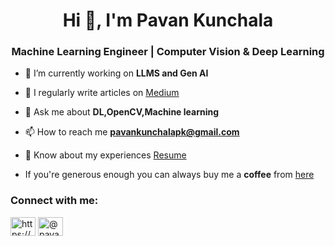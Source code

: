 <h1 align="center">Hi 👋, I'm Pavan Kunchala</h1>
<h3 align="center">Machine Learning Engineer | Computer Vision & Deep Learning</h3>

- 🔭 I’m currently working on **LLMS and Gen AI**


- 📝 I regularly write articles on [Medium](https://pavankunchalapk.medium.com/)

- 💬 Ask me about **DL,OpenCV,Machine learning**

- 📫 How to reach me **pavankunchalapk@gmail.com**

- 📄 Know about my experiences [Resume](https://drive.google.com/file/d/1Fp9z8p5BfcNzH9VlaFu8Oe2KIHYVaFQ5/view?usp=sharing)

- If you're generous enough you can always buy me a **coffee** from [here](https://www.buymeacoffee.com/pavankunchala)

<h3 align="left">Connect with me:</h3>
<p align="left">
<a href="https://www.linkedin.com/in/pavan-kumar-reddy-kunchala/" target="blank"><img align="center" src="https://cdn.jsdelivr.net/npm/simple-icons@3.0.1/icons/linkedin.svg" alt="https://www.linkedin.com/in/pavan-kumar-reddy-kunchala/" height="30" width="40" /></a>
<a href="https://medium.com/@pavankunchalapk" target="blank"><img align="center" src="https://cdn.jsdelivr.net/npm/simple-icons@3.0.1/icons/medium.svg" alt="@pavankunchala" height="30" width="40" /></a>
</p>


